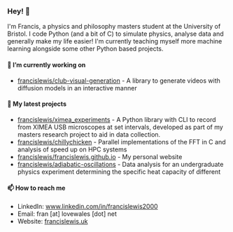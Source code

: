 <!--
**francislewis/francislewis** is a ✨ _special_ ✨ repository because its `README.md` (this file) appears on your GitHub profile.

Here are some ideas to get you started:

- 🔭 I’m currently working on ...
- 🌱 I’m currently learning ...
- 👯 I’m looking to collaborate on ...
- 🤔 I’m looking for help with ...
- 💬 Ask me about ...
- 📫 How to reach me: ...
- 😄 Pronouns: ...
- ⚡ Fun fact: ...
-->

### Hey! 👋

I'm Francis, a physics and philosophy masters student at the University of Bristol. I code Python (and a bit of C) to simulate physics, analyse data and generally make my life easier! I'm currently teaching myself more machine learning alongside some other Python based projects.


#### 🔭 I’m currently working on

- [francislewis/club-visual-generation](https://github.com/francislewis/club-visual-generation/) - A library to generate videos with diffusion models in an interactive manner

#### 🌱 My latest projects

- [francislewis/ximea_experiments](https://github.com/francislewis/ximea_experiments/) - A Python library with CLI to record from XIMEA USB microscopes at set intervals, developed as part of my masters research project to aid in data collection.
- [francislewis/chillychicken](https://github.com/francislewis/chillychicken/) - Parallel implementations of the FFT in C and analysis of speed up on HPC systems
- [francislewis/francislewis.github.io](http://francislewis.uk/) - My personal website
- [francislewis/adiabatic-oscillations](https://github.com/francislewis/adiabatic-oscillations) - Data analysis for an undergraduate physics experiment determining the specific heat capacity of different


#### 📫 How to reach me

- LinkedIn: www.linkedin.com/in/francislewis2000
- Email: fran [at] lovewales [dot] net
- Website: [francislewis.uk](http://francislewis.uk/)
